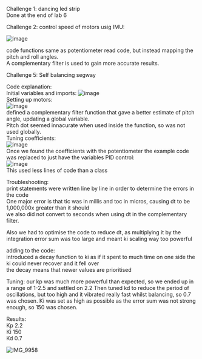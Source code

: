 Challenge 1: dancing led strip  
Done at the end of lab 6  

Challenge 2: control speed of motors usig IMU:  

![image](https://github.com/user-attachments/assets/af682e23-90ae-4c48-ba27-34315073af0e)  

code functions same as potentiometer read code, but instead mapping the pitch and roll angles.  
A complementary filter is used to gain more accurate results.  


Challenge 5: Self balancing segway  

Code explanation:  
Initial variables and imports: 
![image](https://github.com/user-attachments/assets/cdbaceee-6cfd-4912-80be-9c1bdaf6dae3)  
Setting up motors:  
![image](https://github.com/user-attachments/assets/82129ad3-bd55-42ba-bca9-ba840d66693a)  
  defined a complementary filter function that gave a better estimate of pitch angle, updating a global variable.  
Pitch dot seemed innacurate when used inside the function, so was not used globally.  
Tuning coefficients:  
![image](https://github.com/user-attachments/assets/d608d3dd-682f-4014-82c3-f156d849110f)    
Once we found the coefficients with the potentiometer the example code was replaced to just have the variables 
PID control:  
![image](https://github.com/user-attachments/assets/067af50b-960b-4f26-a7ec-bdf0cde996da)  
This used less lines of code than a class
  
Troubleshooting:  
print statements were written line by line in order to determine the errors in the code  
One major error is that tic was in millis and toc in micros, causing dt to be 1,000,000x greater than it should  
we also did not convert to seconds when using dt in the complementary filter.

Also we had to optimise the code to reduce dt, as multiplying it by the integration error sum was too large and meant ki scaling way too powerful  

adding to the code:  
introduced a decay function to ki as if it spent to much time on one side the ki could never recover and it fell over  
the decay means that newer values are prioritised   


Tuning:
our kp was much more powerful than expected, so we ended up in a range of 1-2.5 and settled on 2.2
Then tuned kd to reduce the period of oscillations, but too high and it vibrated really fast whilst balancing, so 0.7 was chosen.
Ki was set as high as possible as the error sum was not strong enough, so 150 was chosen.  

Results:  
Kp 2.2  
Ki 150  
Kd 0.7  


![IMG_9958](https://github.com/user-attachments/assets/5c5ccf51-440c-4ad7-a03f-4e4e3389cb14)

